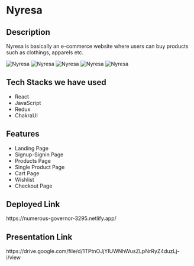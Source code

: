 <h1>Nyresa</h1>

<h2>Description</h2>
<p>Nyresa is basically an e-commerce website where users can buy products such as clothings, apparels etc.</p>
<img src="https://i.ibb.co/R6JqyP9/Nyresa.png" alt="Nyresa" border="0">
<img src="https://i.postimg.cc/SNC0mnbk/1.png" alt="Nyresa" border="0">
<img src="https://i.postimg.cc/Kc3w51zB/2.png" alt="Nyresa" border="0">
<img src="https://i.postimg.cc/gk95tGX5/3.png" alt="Nyresa" border="0">
<img src="https://i.postimg.cc/0jS45B3c/4.png" alt="Nyresa" border="0">
<h2>Tech Stacks we have used</h2>
<ul>
<li>React</li>
<li>JavaScript</li>
<li>Redux</li>
<li>ChakraUI</li>
</ul>

<h2>Features</h2>
<ul>
<li>Landing Page</li>
<li>Signup-Signin Page</li>
<li>Products Page</li>
<li>Single Product Page</li>
<li>Cart Page</li>
<li>Wishlist</li>
<li>Checkout Page</li>
</ul>

<h2>Deployed Link</h2>
<p>https://numerous-governor-3295.netlify.app/<p>

<h2>Presentation Link</h2>
<p>https://drive.google.com/file/d/1TPtnOJjYIUWNhWusZLpNrRyZ4duzLj-i/view</p>
